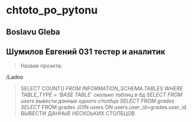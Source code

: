 # chtoto_po_pytonu
## Boslavu Gleba
## Шумилов Евгений 031 тестер и аналитик
> Назвае проэкта:
> 
/Ladno
>SELECT  COUNT(*) FROM INFORMATION_SCHEMA.TABLES WHERE TABLE_TYPE = 'BASE TABLE' сколько таблиц в бд
>SELECT FROM users вывести данные одного столбца
>SELECT FROM grades
>SELECT* FROM grades JOIN users ON users.user_id=grades.user_id ВЫВЕСТИ ДАННЫЕ НЕСКОЬКИХ СТОЛБЦОВ
